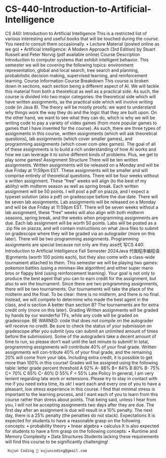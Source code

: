 # CS-440-Introduction-to-Artificial-Intelligence
CS 440: Introduction to Artificial Intelligence
 This is a restricted list of various interesting and useful books that will be touched during the course. You need to consult them occasionally. • Lecture Material (posted online as we go) • Artificial Intelligence: A Modern Approach (3rd Edition) by Stuart Russell and Peter Norvig (pdf available online) Course Description Introduction to computer systems that exhibit intelligent behavior. This semester we will be covering the following topics: environment representation, global and local search, tree search and planning, probabilistic decision making, supervised learning, and reinforcement learning. Course Information Course Breakdown This course is broken down in sections, each section being a different aspect of AI. We will tackle this material from both a theoretical as well as a practical side. As such, the course is divided into two major categories: the theoretical side which will have written assignments, as the practical side which will involve writing code (in Java 8). The theory will be mostly proofs: we want to understand why things work the way they do and the logic that they are built upon. On the other hand, we want to see what they can do, which is why we will be writing code to pay a variety of video games (from more popular games to games that I have invented for the course). As such, there are three types of assignments in this course, written assignments (which will ask theoretical questions), lab assignments (which cover smaller games), and programming assignments (which cover com-plex games). The goal of all of these assignments is to build a rich understanding of how AI works and how we can leverage it to solve different kinds of problems. Plus, we get to play some games! Assignment Structure There will be ten written assignments. Written assignments will be released on a Monday and will be due Friday at 11:59pm EST. These assignments will be smaller and will comprise entirely of theoretical questions. There will be four weeks without a written assignment. These “free” weeks will align (to the best of my ability) with midterm season as well as spring break. Each written assignment will be 50 points. I will post a pdf on piazza, and I expect a typeset solution (also a pdf) on gradescope before the due date. There will be seven lab assignments. Lab assignments will be released on a Monday and will be due Friday at 11:59pm EST. There will be seven weeks without a lab assignment, these “free” weeks will also align with both midterm seasons, spring break, and the weeks when programming assignments are due. Each lab assignment will be worth 50 points. Labs will be posted as a .zip file on piazza, and will contain instructions on what Java files to submit on gradescope where they will be graded via an autograder (more on this later). There will be two programming assignments. Programming assignments are special because not only are they assi代 写CS 440: Introduction to Artificial Intelligence Fall Semester 2024Java 代做程序编程语言gnments (worth 100 points each), but they also come with a class-wide tournament attached to them. This semester we will be playing two games: pokemon battles (using a minimax-like algorithm) and either super mario bros or flappy bird (using reinforcement learning). Your goal is not only to produce the best agent that you can to earn credit for the assignment, but also to win the tournament. Since there are two programming assignments, there will be two tournaments. Our tournaments will take the place of the midterm and the final. To be clear: there is no midterm, and there is no final. Instead, we will compete to determine who made the best agent in the class, and is section A better than section B? The tournaments are for extra credit only (more on this later). Grading Written assignments will be graded by hands by our wonderful TFs, while any code will be graded on gradescope. BE WARNED: code that does not compile on the autograder will receive no credit. Be sure to check the status of your submission on gradescope after you submit (you can submit an unlimited amount of times before the submission). Some of the autograders take a decent amount of time to run, so please don’t wait until the last minute to submit! In total, programming assignments will contribute 40% of your final grade. Written assignments will con-tribute 40% of your final grade, and the remaining 20% will come from your labs. Including extra credit, it is possible to get more than 100% in this course! Grades will be assigned using the following table: letter grade           percent threshold A                           92% A-                          88% B+                         84% B                           80% B-                          75% C+                         70% C                            65% C-                           60% D                            55% F                            < 55% Late Policy In general, I am very lenient regarding late work or extensions. Please try to stay in contact with me if you need extra time, its ok! I want each and every one of you to have a pleasant, low stress experience in this course. I find that minimal stress is important to the learning process, and I want each of you to learn from this course rather than stress about points. That being said, unless I hear from you, I will not be accepting assignments two days after they are due. The first day after an assignment is due will result in a 10% penalty. The next day, there is a 25% penalty (the penalties do not stack). Expectations It is expected for students to have a reasonable grasp on the following concepts: • probability theory • linear algebra • calculus It is also expected for students to have a firm grasp on the following concepts: • Runtime and Memory Complexity • Data Structures Students lacking these requirements will find this course to be significantly challenging!

     Xujun Coding 📧 xujuncoding@gmail.com
